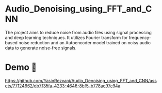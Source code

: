 # Audio_Denoising_using_FFT_and_CNN
The project aims to reduce noise from audio files using signal processing and deep learning techniques. It utilizes Fourier transform for frequency-based noise reduction and an Autoencoder model trained on noisy audio data to generate noise-free signals.
# Demo :tada:
https://github.com/YasinRezvani/Audio_Denoising_using_FFT_and_CNN/assets/77124662/db7f35fa-4233-4646-8bf5-b778ac97c94a

